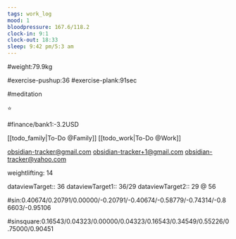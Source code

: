 ```yaml
---
tags: work_log
mood: 1
bloodpressure: 167.6/118.2
clock-in: 9:1
clock-out: 18:33
sleep: 9:42 pm/5:3 am
---
```


#weight:79.9kg

#exercise-pushup:36
#exercise-plank:91sec

#meditation

⭐

#finance/bank1:-3.2USD

[[todo_family|To-Do @Family]]
[[todo_work|To-Do @Work]]

obsidian-tracker@gmail.com
obsidian-tracker+1@gmail.com
obsidian-tracker@yahoo.com

weightlifting: 14

dataviewTarget:: 36
dataviewTarget1:: 36/29
dataviewTarget2:: 29 @ 56

#sin:0.40674/0.20791/0.00000/-0.20791/-0.40674/-0.58779/-0.74314/-0.86603/-0.95106

#sinsquare:0.16543/0.04323/0.00000/0.04323/0.16543/0.34549/0.55226/0.75000/0.90451


